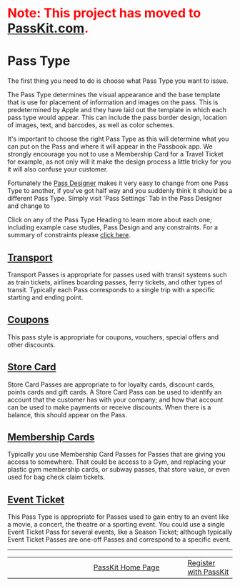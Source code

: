 # <font color='#ff0000'>Note: This project has moved to <a href='https://passkit.com/documentation/'>PassKit.com</a>.</font> #

# Pass Type #

The first thing you need to do is choose what Pass Type you want to issue.

The Pass Type determines the visual appearance and the base template that is use for placement of information and images on the pass. This is predetermined by Apple and they have laid out the template in which each pass type would appear.  This can include the pass border design, location of images, text, and barcodes, as well as color schemes.

It's important to choose the right Pass Type as this will determine what you can put on the Pass and where it will appear in the Passbook app.  We strongly encourage you not to use a Membership Card for a Travel Ticket for example, as not only will it make the design process a little tricky for you it will also confuse your customer.

Fortunately the [Pass Designer](https://create.passkit.com) makes it very easy to change from one Pass Type to another, if you've got half way and you suddenly think it should be a different Pass Type.  Simply visit 'Pass Settings' Tab in the Pass Designer and change to

Click on any of the Pass Type Heading to learn more about each one; including example case studies, Pass Design and any constraints.  For a summary of constraints please [click here](PassConstraints.md).

## [Transport](PassLayoutTransport.md) ##

Transport Passes is appropriate for passes used with transit systems such as train tickets, airlines boarding passes, ferry tickets, and other types of transit. Typically each Pass corresponds to a single trip with a specific starting and ending point.

## [Coupons](PassLayoutCoupon.md) ##

This pass style is appropriate for coupons, vouchers, special offers and other discounts.

## [Store Card](PassLayoutStoreCard.md) ##

Store Card Passes are appropriate to for loyalty cards, discount cards, points cards and gift cards.  A Store Card Pass can be used to identify an account that the customer has with your company; and how that account can be used to make payments or receive discounts.  When there is a balance, this should appear on the Pass.

## [Membership Cards](PassLayoutMembership.md) ##

Typically you use Membership Card Passes for Passes that are giving you access to somewhere.  That could be access to a Gym, and replacing your plastic gym membership cards, or subway passes, that store value, or even used for bag check claim tickets.

## [Event Ticket](PassLayoutEvent.md) ##

This Pass Type is appropriate for Passes used to gain entry to an event like a movie, a concert, the theatre or a sporting event. You could use a single Event Ticket Pass for several events, like a Season Ticket; although typically Event Ticket Passes are one-off Passes and correspond to a specific event.


---


<table border='0'>
<blockquote><tr>
<blockquote><td width='361'></td>
<td width='353'><a href='http://PassKit.com/'>PassKit Home Page</a></td>
<td width='128'><a href='https://create.passkit.com'>Register with PassKit</a></td>
</blockquote></tr>
</table>
